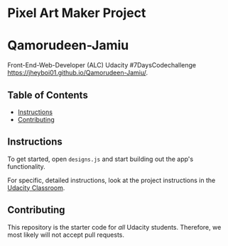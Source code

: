 # Pixel Art Maker Project
# Qamorudeen-Jamiu
Front-End-Web-Developer (ALC) Udacity #7DaysCodechallenge
https://jheyboi01.github.io/Qamorudeen-Jamiu/. 

## Table of Contents

* [Instructions](#instructions)
* [Contributing](#contributing)

## Instructions

To get started, open `designs.js` and start building out the app's functionality.

For specific, detailed instructions, look at the project instructions in the [Udacity Classroom](https://classroom.udacity.com/me).

## Contributing

This repository is the starter code for _all_ Udacity students. Therefore, we most likely will not accept pull requests.

